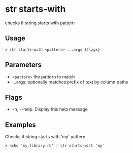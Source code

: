 # str starts-with

checks if string starts with pattern

## Usage

```shell
> str starts-with <pattern> ...args {flags}
```

## Parameters

- `<pattern>` the pattern to match
- ...args: optionally matches prefix of text by column paths

## Flags

- -h, --help: Display this help message

## Examples

Checks if string starts with 'my' pattern

```shell
> echo 'my_library.rb' | str starts-with 'my'
```
